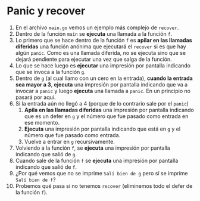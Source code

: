 # Panic y recover

1. En el archivo `main.go` vemos un ejemplo más complejo de `recover`. 
2. Dentro de la función `main` se **ejecuta** una llamada a la función `f`.  
3. Lo primero que se hace dentro de la función `f` es **apilar en las llamadas diferidas** una función anónima que ejecutará el `recover` si es que hay algún `panic`. Como es una llamada diferida, no se ejecuta sino que se dejará pendiente para ejecutar una vez que salga de la función.  
4. Lo que se hace luego es **ejecutar** una impresión por pantalla indicando que se invoca a la función `g`.  
5. Dentro de `g` (al cual llamo con un cero en la entrada), **cuando la entrada sea mayor a 3**, **ejecuta** una impresión por pantalla indicando que va a invocar a `panic` y luego **ejecuta** una llamada a `panic`. En un principio no pasará por aquí.
6. Si la entrada aún no llegó a 4 (porque de lo contrario sale por el `panic`)
   1. **Apila en las llamadas diferidas** una impresión por pantalla indicando que es un defer en `g` y el número que fue pasado como entrada en ese momento.  
   2. **Ejecuta** una impresión por pantalla indicando que está en `g` y el número que fue pasado como entrada.  
   3. Vuelve a entrar en `g` recursivamente.  
7. Volviendo a la función `f`, se **ejecuta** una impresión por pantalla indicando que salió de `g`.
8. Cuando sale de la función `f` se **ejecuta** una impresión por pantalla indicando que salió de `f`.  
9. ¿Por qué vemos que no se imprime `Salí bien de g` pero sí se imprime `Salí bien de f`?  
10. Probemos qué pasa si no tenemos `recover` (eliminemos todo el defer de la función `f`).  
